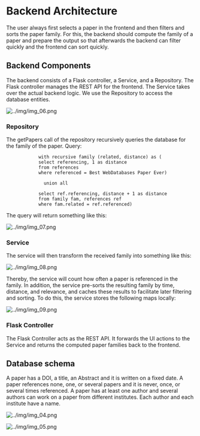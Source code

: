 # Backend Architecture
The user always first selects a paper in the frontend and then filters and sorts the paper family. 
For this, the backend should compute the family of a paper and prepare the output so that afterwards the backend can 
filter quickly and the frontend can sort quickly. 

## Backend Components
The backend consists of a Flask controller, a Service, and a Repository. 
The Flask controller manages the REST API for the frontend. 
The Service takes over the actual backend logic. 
We use the Repository to access the database entities. 

![../img/img_06.png](../img/img_06.png)

### Repository
The getPapers call of the repository recursively queries the database for the family of the paper.
Query: 
                
                with recursive family (related, distance) as (
                select referencing, 1 as distance
                from references
                where referenced = Best WebDatabases Paper Ever)
                  
                  union all
                
                select ref.referencing, distance + 1 as distance
                from family fam, references ref
                where fam.related = ref.referenced)
                
The query will return something like this:

![../img/img_07.png](../img/img_07.png)

### Service
The service will then transform the received family into something like this:

![../img/img_08.png](../img/img_08.png)

Thereby, the service will count how often a paper is referenced in the family.
In addition, the service pre-sorts the resulting family by time, distance, and relevance, and caches these results to 
facilitate later filtering and sorting. To do this, the service stores the following maps locally:

![../img/img_09.png](../img/img_09.png)

### Flask Controller
The Flask Controller acts as the REST API. 
It forwards the UI actions to the Service and returns the computed paper families back to the frontend.


## Database schema
A paper has a DOI, a title, an Abstract and it is written on a fixed date. 
A paper references none, one, or several papers and it is never, once, or several times referenced. 
A paper has at least one author and several authors can work on a paper from different institutes. 
Each author and each institute have a name.

![../img/img_04.png](../img/img_04.png)

![../img/img_05.png](../img/img_05.png)